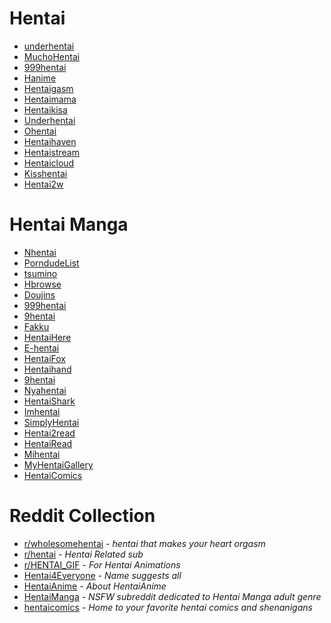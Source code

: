 # Hentai 

* [underhentai](https://www.underhentai.net/)
* [MuchoHentai](https://MuchoHentai.com)
* [999hentai](https://999hentai.com/hentai-anime)
* [Hanime](https://Hanime.tv)
* [Hentaigasm](https://hentaigasm.com)
* [Hentaimama](https://hentaimama.com/)
* [Hentaikisa](https://hentaikisa.com)
* [Underhentai](https://underhentai.net)
* [Ohentai](https://ohentai.org)
* [Hentaihaven](https://hentaihaven.red/)
* [Hentaistream](https://hentaistream.moe/)
* [Hentaicloud](https://www.hentaicloud.com/)
* [Kisshentai](https://kisshentai.net/)
* [Hentai2w](https://hentai2w.com/)


# Hentai Manga

* [Nhentai](https://nhentai.net)
* [PorndudeList](https://theporndude.com/hentai-manga-sites)
* [tsumino](https://tsumino.com)
* [Hbrowse](https://hbrowse.com/)
* [Doujins](https://doujins.com/)
* [999hentai](https://999hentai.com/hentai-manga)
* [9hentai](https://9hentai.com/)
* [Fakku](https://fakku.net/)
* [HentaiHere](https://hentaihere.com/)
* [E-hentai](https://e-hentai.org/)
* [HentaiFox](https://hentaifox.com/)
* [Hentaihand](https://hentaihand.com/en/)
* [9hentai](https://9hentai.to/)
* [Nyahentai](https://nyahentai.com/)
* [HentaiShark](https://www.hentaishark.com/)
* [Imhentai](https://imhentai.xxx/)
* [SimplyHentai](https://simplyhentai.org/)
* [Hentai2read](https://hentai2read.com/)
* [HentaiRead](https://hentairead.com/)
* [Mihentai](https://mihentai.com/)
* [MyHentaiGallery](https://myhentaigallery.com/)
* [HentaiComics](https://myhentaicomics.com/)

# Reddit Collection


* [r/wholesomehentai](https://www.reddit.com/r/wholesomehentai) - *hentai that makes your heart orgasm*
* [r/hentai](https://www.reddit.com/r/hentai) - *Hentai Related sub*
* [r/HENTAI_GIF](https://www.reddit.com/r/HENTAI_GIF) - *For Hentai Animations*
* [Hentai4Everyone](https://www.reddit.com/r/Hentai4Everyone) - *Name suggests all*
* [HentaiAnime](https://www.reddit.com/r/HentaiAnime) - *About HentaiAnime*
* [HentaiManga](https://www.reddit.com/r/HentaiManga) - *NSFW subreddit dedicated to Hentai Manga adult genre*
* [hentaicomics](https://www.reddit.com/r/hentaicomics) - *Home to your favorite hentai comics and shenanigans*
